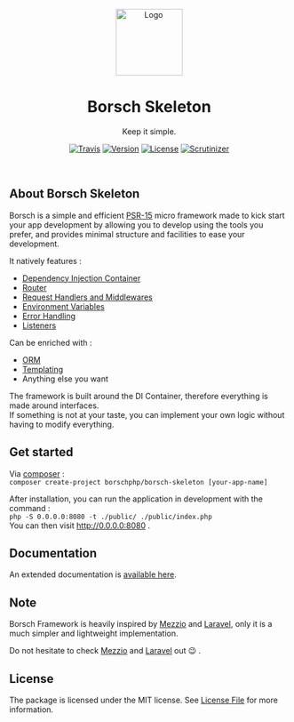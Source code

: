 <p align="center"><img src="https://www.dropbox.com/s/bmgwjfhr6i5cah2/borschphp.color.png?raw=1" alt="Logo" height="120" /></p>
<h1 align="center">Borsch Skeleton</h1>
<p align="center">Keep it simple.</p>
<p align="center">
<a href="//travis-ci.com/github/borschphp/borsch-skeleton" rel="nofollow"><img src="https://travis-ci.com/borschphp/borsch-skeleton.svg?branch=master" alt="Travis" style="max-width:100%;"></a>
<a href="//packagist.org/packages/borschphp/borsch-skeleton" rel="nofollow"><img src="https://poser.pugx.org/borschphp/borsch-skeleton/v" alt="Version" style="max-width:100%;"></a>
<a href="//packagist.org/packages/borschphp/borsch-skeleton" rel="nofollow"><img src="https://poser.pugx.org/borschphp/borsch-skeleton/license" alt="License" style="max-width:100%;"></a>
<a href="//scrutinizer-ci.com/g/borschphp/borsch-skeleton/?branch=master" rel="nofollow"><img src="https://scrutinizer-ci.com/g/borschphp/borsch-skeleton/badges/quality-score.png?b=master" alt="Scrutinizer" style="max-width:100%;"></a>
</p>
<br/>

## About Borsch Skeleton

Borsch is a simple and efficient [PSR-15](https://www.php-fig.org/psr/psr-15/) micro framework made to kick start your
app development by allowing you to develop using the tools you prefer, and provides minimal structure and facilities
to ease your development.

It natively features :

* [Dependency Injection Container](https://github.com/borschphp/borsch-container)
* [Router](https://github.com/borschphp/borsch-router)
* [Request Handlers and Middlewares](https://github.com/borschphp/borsch-requesthandler)
* [Environment Variables](https://github.com/vlucas/phpdotenv)
* [Error Handling](https://github.com/borschphp/borsch-skeleton/blob/master/src/Middleware/ErrorHandlerMiddleware.php)
* [Listeners](https://github.com/borschphp/borsch-skeleton/blob/master/src/Listener/MonologListener.php)

Can be enriched with :

* [ORM](https://github.com/borschphp/borsch-orm)
* [Templating](https://github.com/borschphp/borsch-smarty)
* Anything else you want 

The framework is built around the DI Container, therefore everything is made around interfaces.  
If something is not at your taste, you can implement your own logic without having to modify everything.

## Get started

Via [composer](https://getcomposer.org/) :  
`composer create-project borschphp/borsch-skeleton [your-app-name]`

After installation, you can run the application in development with the command :  
`php -S 0.0.0.0:8080 -t ./public/ ./public/index.php`  
You can then visit http://0.0.0.0:8080 .

## Documentation

An extended documentation is [available here](https://github.com/borschphp/borsch-skeleton/wiki).

## Note

Borsch Framework is heavily inspired by [Mezzio](https://docs.mezzio.dev/mezzio/) and [Laravel](https://laravel.com/), 
only it is a much simpler and lightweight implementation.

Do not hesitate to check [Mezzio](https://docs.mezzio.dev/mezzio/) and [Laravel](https://laravel.com/) out :wink: .

## License

The package is licensed under the MIT license. See [License File](https://github.com/borschphp/borsch-skeleton/blob/master/LICENSE.md) for more information.